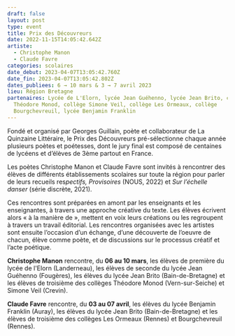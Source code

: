 ```yaml
---
draft: false
layout: post
type: event
title: Prix des Découvreurs
date: 2022-11-15T14:05:42.642Z
artiste:
  - Christophe Manon
  - Claude Favre
categories: scolaires
date_debut: 2023-04-07T13:05:42.760Z
date_fin: 2023-04-07T13:05:42.802Z
dates_publiees: 6 → 10 mars & 3 → 7 avril 2023
lieu: Région Bretagne
partenaires: Lycée de L'Elorn, lycée Jean Guéhenno, lycée Jean Brito, collège
  Théodore Monod, collège Simone Veil, collège Les Ormeaux, collège
  Bourgchevreuil, lycée Benjamin Franklin
---
```

Fondé et organisé par Georges Guillain, poète et collaborateur de La Quinzaine Littéraire, le Prix des Découvreurs pré-sélectionne chaque année plusieurs poètes et poétesses, dont le jury final est composé de centaines de lycéens et d’élèves de 3ème partout en France.

Les poètes Christophe Manon et Claude Favre sont invités à rencontrer des élèves de différents établissements scolaires sur toute la région pour parler de leurs recueils res*pectifs, Provisoires* (NOUS, 2022) et *Sur l’échelle danser* (série discrète, 2021).

Ces rencontres sont préparées en amont par les enseignants et les enseignantes, à travers une approche créative du texte. Les élèves écrivent alors « à la manière de », mettent en voix leurs créations ou les regroupent à travers un travail éditorial. Les rencontres organisées avec les artistes sont ensuite l’occasion d’un échange, d’une découverte de l’oeuvre de chacun, élève comme poète, et de discussions sur le processus créatif et l’acte poétique.

**Christophe Manon** rencontre, du **06 au 10 mars**, les élèves de première du lycée de l'Elorn (Landerneau), les élèves de seconde du lycée Jean Guéhenno (Fougères), les élèves du lycée Jean Brito (Bain-de-Bretagne) et les élèves de troisième des collèges Théodore Monod (Vern-sur-Seiche) et Simone Veil (Crevin).

**Claude Favre** rencontre, du **03 au 07 avril**, les élèves du lycée Benjamin Franklin (Auray), les élèves du lycée Jean Brito (Bain-de-Bretagne) et les élèves de troisième des collèges Les Ormeaux (Rennes) et Bourgchevreuil (Rennes). 
